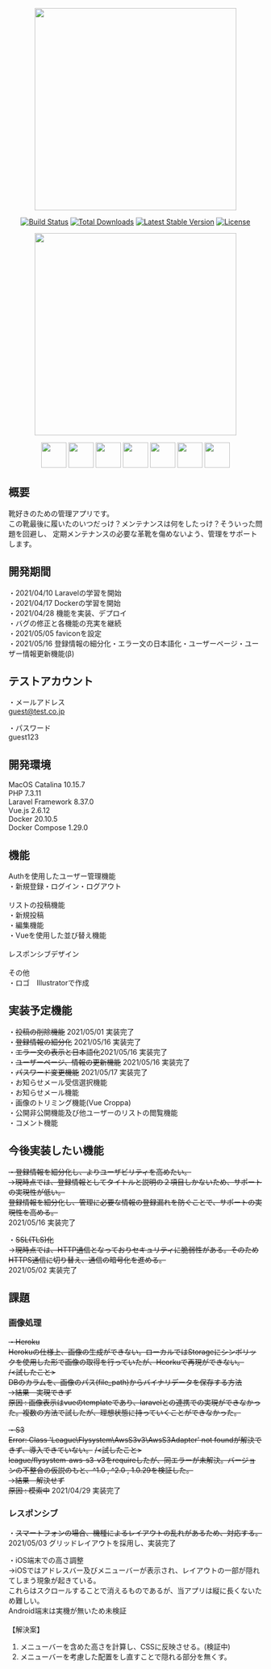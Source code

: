 <p align="center"><a href="https://laravel.com" target="_blank"><img src="https://raw.githubusercontent.com/laravel/art/master/logo-lockup/5%20SVG/2%20CMYK/1%20Full%20Color/laravel-logolockup-cmyk-red.svg" width="400"></a></p>

<p align="center">
<a href="https://travis-ci.org/laravel/framework"><img src="https://travis-ci.org/laravel/framework.svg" alt="Build Status"></a>
<a href="https://packagist.org/packages/laravel/framework"><img src="https://img.shields.io/packagist/dt/laravel/framework" alt="Total Downloads"></a>
<a href="https://packagist.org/packages/laravel/framework"><img src="https://img.shields.io/packagist/v/laravel/framework" alt="Latest Stable Version"></a>
<a href="https://packagist.org/packages/laravel/framework"><img src="https://img.shields.io/packagist/l/laravel/framework" alt="License"></a>
</p>

<p align="center"><a href="https://github.com/tokiya-takai/live_with/tree/main/backend"><img src="https://user-images.githubusercontent.com/76773842/115679627-be19a500-a38d-11eb-9fe5-9f719a4e6920.png" width="400"><a></p>
<p align="center">
<img src="https://user-images.githubusercontent.com/76773842/115685325-1606da80-a393-11eb-9ec8-74fa975c6950.jpeg" width="50">
<img src="https://user-images.githubusercontent.com/76773842/115685404-28811400-a393-11eb-90c0-16ff513f7e45.jpeg" width="50">
<img src="https://user-images.githubusercontent.com/76773842/115685639-5ebe9380-a393-11eb-94a7-bf3f67ae75b2.png" width="50">
<img src="https://user-images.githubusercontent.com/76773842/115685719-71d16380-a393-11eb-920e-e0321e4b6a4f.png" width="50">
<img src="https://user-images.githubusercontent.com/76773842/115685830-8e6d9b80-a393-11eb-8fd5-0607c58187b3.png" width="50">
<img src="https://user-images.githubusercontent.com/76773842/115685885-9cbbb780-a393-11eb-86a4-4874da724ae5.png" width="50">
<img src="https://user-images.githubusercontent.com/76773842/115685967-b230e180-a393-11eb-981f-082fbc497a04.png" width="50">
</p>

## 概要

靴好きのための管理アプリです。<br />
この靴最後に履いたのいつだっけ？メンテナンスは何をしたっけ？そういった問題を回避し、<bt />
定期メンテナンスの必要な革靴を傷めないよう、管理をサポートします。<br />

## 開発期間
・2021/04/10 Laravelの学習を開始<br />
・2021/04/17 Dockerの学習を開始<br />
・2021/04/28 機能を実装、デプロイ<br />
・バグの修正と各機能の充実を継続<br />
・2021/05/05 faviconを設定<br />
・2021/05/16 登録情報の細分化・エラー文の日本語化・ユーザーページ・ユーザー情報更新機能(β)<br />

## テストアカウント

・メールアドレス<br />
guest@test.co.jp<br />

・パスワード<br />
guest123<br />


## 開発環境

MacOS Catalina 10.15.7<br />
PHP 7.3.11<br />
Laravel Framework 8.37.0<br />
Vue.js 2.6.12<br />
Docker 20.10.5<br />
Docker Compose 1.29.0<br />

## 機能

Authを使用したユーザー管理機能<br />
・新規登録・ログイン・ログアウト<br />
<br />
リストの投稿機能<br />
・新規投稿<br />
・編集機能<br />
・Vueを使用した並び替え機能<br />
<br />
レスポンシブデザイン<br />
<br />
その他<br />
・ロゴ　Illustratorで作成<br />

## 実装予定機能

・~~投稿の削除機能~~ 2021/05/01 実装完了<br />
・~~登録情報の細分化~~ 2021/05/16 実装完了<br />
・~~エラー文の表示と日本語化~~2021/05/16 実装完了<br />
・~~ユーザーページ、情報の更新機能~~ 2021/05/16 実装完了<br />
・~~パスワード変更機能~~ 2021/05/17 実装完了<br />
・お知らせメール受信選択機能<br />
・お知らせメール機能<br />
・画像のトリミング機能(Vue Croppa)<br />
・公開非公開機能及び他ユーザーのリストの閲覧機能<br />
・コメント機能<br />

## 今後実装したい機能

~~・登録情報を細分化し、よりユーザビリティを高めたい。~~<br />
~~->現時点では、登録情報としてタイトルと説明の２項目しかないため、サポートの実現性が低い。~~<br />
~~登録情報を細分化し、管理に必要な情報の登録漏れを防ぐことで、サポートの実現性を高める。~~<br />
2021/05/16 実装完了

・~~SSL(TLS)化~~<br />
->~~現時点では、HTTP通信となっておりセキュリティに脆弱性がある。そのためHTTPS通信に切り替え、通信の暗号化を進める。~~<br />
2021/05/02 実装完了


## 課題

### 画像処理

~~・Heroku~~<br />
~~Herokuの仕様上、画像の生成ができない。ローカルではStorageにシンボリックを使用した形で画像の取得を行っていたが、Heorkuで再現ができない。~~<br />
~~/<試したこと>~~<br />
~~DBのカラムを、画像のパス(file_path)からバイナリデータを保存する方法~~<br />
~~->結果　実現できず~~<br />
~~原因 : 画像表示はvueのtemplateであり、laravelとの連携での実現ができなかった。複数の方法で試したが、理想状態に持っていくことができなかった。~~<br />

~~・S3~~<br />
~~Error: Class 'League\Flysystem\AwsS3v3\AwsS3Adapter' not foundが解決できず、導入できていない。~~
~~/<試したこと>~~<br />
~~league/flysystem-aws-s3-v3をrequireしたが、同エラーが未解決。バージョンの不整合の仮説のもと、^1.0 , ^2.0 , 1.0.29を検証した。~~<br />
~~->結果　解決せず~~<br />
~~原因 : 模索中~~
2021/04/29 実装完了

### レスポンシブ

・~~スマートフォンの場合、機種によるレイアウトの乱れがあるため、対応する。~~<br />
2021/05/03 グリッドレイアウトを採用し、実装完了

・iOS端末での高さ調整<br />
->iOSではアドレスバー及びメニューバーが表示され、レイアウトの一部が隠れてしまう現象が起きている。<br />
これらはスクロールすることで消えるものであるが、当アプリは縦に長くないため難しい。<br />
Android端末は実機が無いため未検証<br />
<br />
【解決案】
1. メニューバーを含めた高さを計算し、CSSに反映させる。(検証中)<br />
2. メニューバーを考慮した配置をし直すことで隠れる部分を無くす。<br />